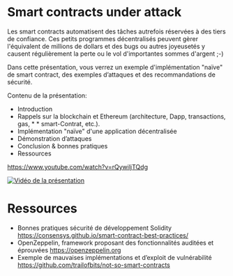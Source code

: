 # Smart contracts under attack
Les smart contracts automatisent des tâches autrefois réservées à des tiers de confiance. Ces petits programmes décentralisés peuvent gèrer l'équivalent de millions de dollars et des bugs ou autres joyeusetés y causent régulièrement la perte ou le vol d'importantes sommes d'argent ;-)

Dans cette présentation, vous verrez un exemple d'implémentation "naïve" de smart contract, des exemples d’attaques et des recommandations de sécurité.

Contenu de la présentation:
* Introduction
* Rappels sur la blockchain et Ethereum (architecture, Dapp, transactions, gas, * * smart-Contrat, etc.).
* Implémentation "naïve" d'une application décentralisée
* Démonstration d’attaques
* Conclusion & bonnes pratiques
* Ressources


https://www.youtube.com/watch?v=rQywiljTQdg

[![Vidéo de la présentation](https://img.youtube.com/vi/rQywiljTQdg/0.jpg)](https://www.youtube.com/watch?v=rQywiljTQdg)



# Ressources

* Bonnes pratiques sécurité de développement Solidity
https://consensys.github.io/smart-contract-best-practices/ 
* OpenZeppelin, framework proposant des fonctionnalités auditées et éprouvées
https://openzeppelin.org
* Exemple de mauvaises implémentations et d’exploit de vulnérabilité
https://github.com/trailofbits/not-so-smart-contracts 

